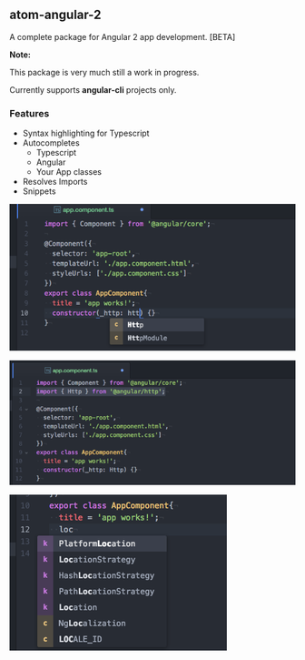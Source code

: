 ## atom-angular-2
A complete package for Angular 2 app development. [BETA]

**Note:**

This package is very much still a work in progress.

Currently supports **angular-cli** projects only.

### Features
* Syntax highlighting for Typescript
* Autocompletes
  - Typescript
  - Angular
  - Your App classes
* Resolves Imports
* Snippets

![Autocomplete](https://raw.githubusercontent.com/madhusudhand/atom-angular2/master/docs/img/autocomplete1.png?raw=true "Autocomplete")

![Resolves Imports](https://raw.githubusercontent.com/madhusudhand/atom-angular2/master/docs/img/autocomplete2.png?raw=true "Resolves Imports")

![Autocomplete](https://raw.githubusercontent.com/madhusudhand/atom-angular2/master/docs/img/autocomplete3.png?raw=true "Autocomplete")
